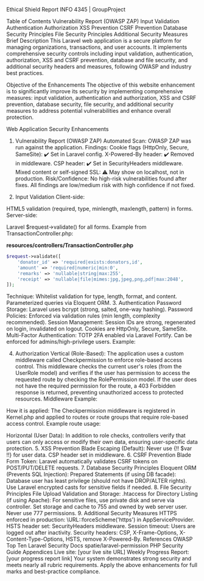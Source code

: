 Ethical Shield Report
INFO 4345 | GroupProject


Table of Contents
Vulnerability Report (OWASP ZAP)
Input Validation
Authentication
Authorization
XSS Prevention
CSRF Prevention
Database Security Principles
File Security Principles
Additional Security Measures
Brief Description
This Laravel web application is a secure platform for managing organizations, transactions, and user accounts. It implements comprehensive security controls including input validation, authentication, authorization, XSS and CSRF prevention, database and file security, and additional security headers and measures, following OWASP and industry best practices.

Objective of the Enhancements
The objective of this website enhancement is to significantly improve its security by implementing comprehensive measures: input validation, authentication and authorization, XSS and CSRF prevention, database security, file security, and additional security measures to address potential vulnerabilities and enhance overall protection.

Web Application Security Enhancements
1. Vulnerability Report (OWASP ZAP)
Automated Scan: OWASP ZAP was run against the application.
Findings:
Cookie flags (HttpOnly, Secure, SameSite): ✔️ Set in Laravel config.
X-Powered-By header: ✔️ Removed in middleware.
CSP header: ✔️ Set in SecurityHeaders middleware.
Mixed content or self-signed SSL: ⚠️ May show on localhost, not in production.
Risk/Confidence:
No high-risk vulnerabilities found after fixes.
All findings are low/medium risk with high confidence if not fixed.

2. Input Validation
Client-side:

HTML5 validation (required, type, minlength, maxlength, pattern) in forms.
Server-side:

Laravel $request->validate() for all forms.
Example from TransactionController.php:

**resources/controllers/TransactionController.php**
```php
$request->validate([
    'donator_id' => 'required|exists:donators,id',
    'amount' => 'required|numeric|min:0',
    'remarks' => 'nullable|string|max:255',
    'receipt' => 'nullable|file|mimes:jpg,jpeg,png,pdf|max:2048',
]);
```

Technique:
Whitelist validation for type, length, format, and content.
Parameterized queries via Eloquent ORM.
3. Authentication
Password Storage:
Laravel uses bcrypt (strong, salted, one-way hashing).
Password Policies:
Enforced via validation rules (min length, complexity recommended).
Session Management:
Session IDs are strong, regenerated on login, invalidated on logout.
Cookies are HttpOnly, Secure, SameSite.
Multi-Factor Authentication:
TOTP 2FA enabled via Laravel Fortify.
Can be enforced for admins/high-privilege users.
Example:

4. Authorization
Vertical (Role-Based):
The application uses a custom middleware called Checkpermission to enforce role-based access control.
This middleware checks the current user's roles (from the UserRole model) and verifies if the user has permission to access the requested route by checking the RolePermission model.
If the user does not have the required permission for the route, a 403 Forbidden response is returned, preventing unauthorized access to protected resources.
Middleware Example:

How it is applied:
The Checkpermission middleware is registered in Kernel.php and applied to routes or route groups that require role-based access control.
Example route usage:

Horizontal (User Data):
In addition to role checks, controllers verify that users can only access or modify their own data, ensuring user-specific data protection.
5. XSS Prevention
Blade Escaping (Default):
Never use {!! $var !!} for user data.
CSP header set in middleware.
6. CSRF Prevention
Blade Form Token:
Laravel automatically validates CSRF tokens on POST/PUT/DELETE requests.
7. Database Security Principles
Eloquent ORM (Prevents SQL Injection):
Prepared Statements (if using DB facade):
Database user has least privilege (should not have DROP/ALTER rights).
Use Laravel encrypted casts for sensitive fields if needed.
8. File Security Principles
File Upload Validation and Storage:
.htaccess for Directory Listing (if using Apache):
For sensitive files, use private disk and serve via controller.
Set storage and cache to 755 and owned by web server user.
Never use 777 permissions.
9. Additional Security Measures
HTTPS enforced in production:
\URL::forceScheme('https') in AppServiceProvider.
HSTS header set:
SecurityHeaders middleware.
Session timeout:
Users are logged out after inactivity.
Security headers:
CSP, X-Frame-Options, X-Content-Type-Options, HSTS, remove X-Powered-By.
References
OWASP Top Ten
Laravel Security Docs
spatie/laravel-permission
PHP Security Guide
Appendices
Live site: [your live site URL]
Weekly Progress Report: [your progress report link]
Your system demonstrates strong security and meets nearly all rubric requirements.
Apply the above enhancements for full marks and best-practice compliance.
